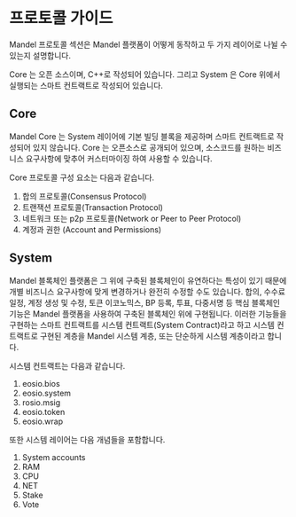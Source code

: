 # 프로토콜 가이드

Mandel 프로토콜 섹션은 Mandel 플랫폼이 어떻게 동작하고  두 가지 레이어로 나뉠 수 있는지 설명합니다.

Core 는 오픈 소스이며, C++로 작성되어 있습니다. 그리고 System 은 Core 위에서 실행되는 스마트 컨트랙트로 작성되어 있습니다.

## Core

Mandel Core 는 System 레이어에 기본 빌딩 블록을 제공하며 스마트 컨트랙트로 작성되어 있지 않습니다. Core 는 오픈소스로 공개되어 있으며, 소스코드를 원하는 비즈니스 요구사항에 맞추어 커스터마이징 하여 사용할 수 있습니다.

Core  프로토콜 구성 요소는 다음과 같습니다.

1. 합의 프로토콜(Consensus Protocol)
2. 트랜잭션 프로토콜(Transaction Protocol)
3. 네트워크 또는 p2p  프로토콜(Network or Peer to Peer Protocol)
4. 계정과 권한 (Account and Permissions)

## System

Mandel 블록체인 플랫폼은 그 위에 구축된 블록체인이 유연하다는 특성이 있기 때문에 개별 비즈니스 요구사항에 맞게 변경하거나 완전히 수정할 수도 있습니다. 합의, 수수료 일정, 계정 생성 및 수정, 토큰 이코노믹스, BP 등록, 투표, 다중서명 등 핵심 블록체인 기능은 Mandel 플랫폼을 사용하여 구축된 블록체인 위에 구현됩니다. 이러한 기능들을 구현하는 스마트 컨트랙트를 시스템 컨트랙트(System Contract)라고 하고 시스템 컨트랙트로 구현된 계층을 Mandel 시스템 계층, 또는 단순하게 시스템 계층이라고 합니다.

시스템 컨트랙트는 다음과 같습니다.

1. eosio.bios
2. eosio.system
3. rosio.msig
4. eosio.token
5. eosio.wrap

또한 시스템 레이어는 다음 개념들을 포함합니다.

1. System accounts
2. RAM
3. CPU
4. NET
5. Stake
6. Vote
